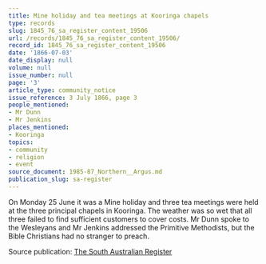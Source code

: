 ```yaml
---
title: Mine holiday and tea meetings at Kooringa chapels
type: records
slug: 1845_76_sa_register_content_19506
url: /records/1845_76_sa_register_content_19506/
record_id: 1845_76_sa_register_content_19506
date: '1866-07-03'
date_display: null
volume: null
issue_number: null
page: '3'
article_type: community_notice
issue_reference: 3 July 1866, page 3
people_mentioned:
- Mr Dunn
- Mr Jenkins
places_mentioned:
- Kooringa
topics:
- community
- religion
- event
source_document: 1985-87_Northern__Argus.md
publication_slug: sa-register
---
```


On Monday 25 June it was a Mine holiday and three tea meetings were held at the three principal chapels in Kooringa.  The weather was so wet that all three failed to find sufficient customers to cover costs.  Mr Dunn spoke to the Wesleyans and Mr Jenkins addressed the Primitive Methodists, but the Bible Christians had no stranger to preach.

Source publication: [The South Australian Register](/publications/sa-register/)
